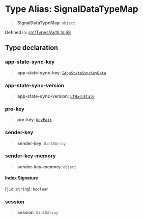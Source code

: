# Type Alias: SignalDataTypeMap

> **SignalDataTypeMap**: `object`

Defined in: [src/Types/Auth.ts:68](https://github.com/Fokusdotid/Baileys/blob/c0c23ce3104b65dfcc64246c9ee8a49ef38993b5/src/Types/Auth.ts#L68)

## Type declaration

### app-state-sync-key

> **app-state-sync-key**: [`IAppStateSyncKeyData`](../namespaces/proto/namespaces/Message/interfaces/IAppStateSyncKeyData.md)

### app-state-sync-version

> **app-state-sync-version**: [`LTHashState`](LTHashState.md)

### pre-key

> **pre-key**: [`KeyPair`](KeyPair.md)

### sender-key

> **sender-key**: `Uint8Array`

### sender-key-memory

> **sender-key-memory**: `object`

#### Index Signature

\[`jid`: `string`\]: `boolean`

### session

> **session**: `Uint8Array`
